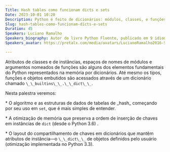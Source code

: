 ```yaml
---
Title: Hash tables como funcionam dicts e sets
Date: 2023-10-01 10:20
Description: Python é feito de dicionários: módulos, classes, e funções dependem deles para funcionar. Nessa palestra veremos como `dict` é implementado sobre _hash tables_, e suas mais recentes otimizações.
Slug: hash-tables-como-funcionam-dicts-e-sets
Duration: 45
Speakers: Luciano Ramalho
Speakers_biography: Autor do livro Python Fluente, publicado em 9 idiomas. Consultor na Thoughtworks Brasil. Co-fundador da Associação Python Brasil e do Garoa Hacker Clube.
Speakers_avatar: https://pretalx.com/media/avatars/LucianoRamalho2016-500x.jpg

---
```


Atributos de classes e de instâncias, espaços de nomes de módulos e argumentos nomeados de funções são alguns dos elementos fundamentais do Python representados na memória por dicionários. Até mesmo os tipos, funções e objetos embutidos são acessados através de um dicionário chamado `\_\_builtins\_\_.\_\_dict\_\_`.

Nesta palestra veremos:

\* O algoritmo e as estruturas de dados de tabelas de \_hash\_ começando por seu uso em `set`, que é mais simples de entender.

\* A otimização de memória que preserva a ordem de inserção de chaves em instâncias de `dict` (desde o Python 3.6) .

\* O layout do compartilhamento de chaves em dicionários que mantêm atributos de instância—o `\_\_dict\_\_` de objetos definidos pelo usuário (otimização implementada no Python 3.3).